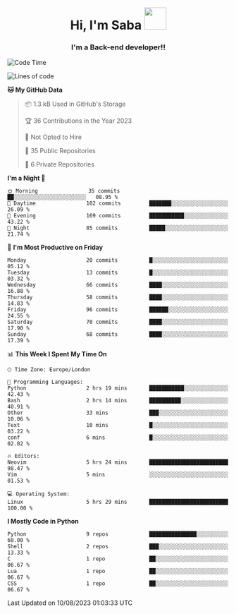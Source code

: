 <h1 align="center">Hi, I'm Saba <img src="https://media.giphy.com/media/EdB2g3VFDoKs57oe1w/giphy.gif" width="50"></h1>
<h3 align="center">I'm a Back-end developer!!</h3>

<!--START_SECTION:waka-->
![Code Time](http://img.shields.io/badge/Code%20Time-764%20hrs%2012%20mins-blue)

![Lines of code](https://img.shields.io/badge/From%20Hello%20World%20I%27ve%20Written-49.7%20thousand%20lines%20of%20code-blue)

**🐱 My GitHub Data** 

> 📦 1.3 kB Used in GitHub's Storage 
 > 
> 🏆 36 Contributions in the Year 2023
 > 
> 🚫 Not Opted to Hire
 > 
> 📜 35 Public Repositories 
 > 
> 🔑 6 Private Repositories 
 > 
**I'm a Night 🦉** 

```text
🌞 Morning                35 commits          ██░░░░░░░░░░░░░░░░░░░░░░░   08.95 % 
🌆 Daytime                102 commits         ███████░░░░░░░░░░░░░░░░░░   26.09 % 
🌃 Evening                169 commits         ███████████░░░░░░░░░░░░░░   43.22 % 
🌙 Night                  85 commits          █████░░░░░░░░░░░░░░░░░░░░   21.74 % 
```
📅 **I'm Most Productive on Friday** 

```text
Monday                   20 commits          █░░░░░░░░░░░░░░░░░░░░░░░░   05.12 % 
Tuesday                  13 commits          █░░░░░░░░░░░░░░░░░░░░░░░░   03.32 % 
Wednesday                66 commits          ████░░░░░░░░░░░░░░░░░░░░░   16.88 % 
Thursday                 58 commits          ████░░░░░░░░░░░░░░░░░░░░░   14.83 % 
Friday                   96 commits          ██████░░░░░░░░░░░░░░░░░░░   24.55 % 
Saturday                 70 commits          ████░░░░░░░░░░░░░░░░░░░░░   17.90 % 
Sunday                   68 commits          ████░░░░░░░░░░░░░░░░░░░░░   17.39 % 
```


📊 **This Week I Spent My Time On** 

```text
🕑︎ Time Zone: Europe/London

💬 Programming Languages: 
Python                   2 hrs 19 mins       ███████████░░░░░░░░░░░░░░   42.43 % 
Bash                     2 hrs 14 mins       ██████████░░░░░░░░░░░░░░░   40.91 % 
Other                    33 mins             ███░░░░░░░░░░░░░░░░░░░░░░   10.06 % 
Text                     10 mins             █░░░░░░░░░░░░░░░░░░░░░░░░   03.22 % 
conf                     6 mins              █░░░░░░░░░░░░░░░░░░░░░░░░   02.02 % 

🔥 Editors: 
Neovim                   5 hrs 24 mins       █████████████████████████   98.47 % 
Vim                      5 mins              ░░░░░░░░░░░░░░░░░░░░░░░░░   01.53 % 

💻 Operating System: 
Linux                    5 hrs 29 mins       █████████████████████████   100.00 % 
```

**I Mostly Code in Python** 

```text
Python                   9 repos             ███████████████░░░░░░░░░░   60.00 % 
Shell                    2 repos             ███░░░░░░░░░░░░░░░░░░░░░░   13.33 % 
C                        1 repo              ██░░░░░░░░░░░░░░░░░░░░░░░   06.67 % 
Lua                      1 repo              ██░░░░░░░░░░░░░░░░░░░░░░░   06.67 % 
CSS                      1 repo              ██░░░░░░░░░░░░░░░░░░░░░░░   06.67 % 
```




 Last Updated on 10/08/2023 01:03:33 UTC
<!--END_SECTION:waka-->
